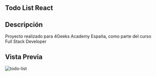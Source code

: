 ## Todo List React

## Descripción
Proyecto realizado para 4Geeks Academy España, como parte del curso Full Stack Developer


## Vista Previa

![todo-list](https://storage.googleapis.com/breathecode-asset-images/788a3f9579c104969f102bc3e9139e79a2603cc9dc0cff6e4611489421b3fc1e.gif?raw=true)


